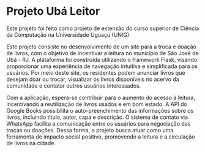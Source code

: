 <h1>Projeto Ubá Leitor</h1>
<p>Este projeto foi feito como projeto de extensão do curso superior de Ciência da Computação na Universidade Uguaçu (UNIG) </p>
<p>Este projeto consiste no desenvolvimento de um site para a troca e doação de livros, com o objetivo de incentivar a leitura no município de São José de Ubá - RJ. 
  A plataforma foi construída utilizando o framework Flask, visando proporcionar uma experiência de navegação intuitiva e simplificada para os usuários. 
  Por meio deste site, os residentes podem anunciar livros que desejam doar ou trocar, visualizar os livros disponíveis no acervo da comunidade e contatar outros usuários interessados.
</p>
<p>
  Com a aplicação, espera-se contribuir para o aumento do acesso à leitura, incentivando a reutilização de livros usados e em bom estado. 
  A API do Google Books possibilita o auto-preenchimento das informações sobre os livros, incluindo título, autor, capa e descrição. 
  O sistema de contato via WhatsApp facilita a comunicação entre os usuários para negociação das trocas ou doações. 
  Dessa forma, o projeto busca atuar como uma ferramenta de impacto social positivo, promovendo a leitura e a circulação de livros na cidade.
</p>
